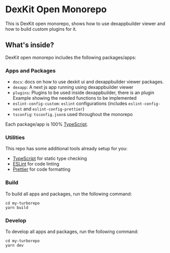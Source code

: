 # DexKit Open Monorepo

This is DexKit open monorepo, shows how to use dexappbuilder viewer and how to build custom plugins for it.

## What's inside?

DexKit open monorepo includes the following packages/apps:

### Apps and Packages

- `docs`: docs on how to use dexkit ui and dexappbuilder viewer packages.
- `dexapp`: A next js app running using dexappbuilder viewer
- `plugins`: Plugins to be used inside dexappbuilder, there is an plugin Example showing the needed functions to be implemented
- `eslint-config-custom`: `eslint` configurations (includes `eslint-config-next` and `eslint-config-prettier`)
- `tsconfig`: `tsconfig.json`s used throughout the monorepo

Each package/app is 100% [TypeScript](https://www.typescriptlang.org/).

### Utilities

This repo has some additional tools already setup for you:

- [TypeScript](https://www.typescriptlang.org/) for static type checking
- [ESLint](https://eslint.org/) for code linting
- [Prettier](https://prettier.io) for code formatting

### Build

To build all apps and packages, run the following command:

```
cd my-turborepo
yarn build
```

### Develop

To develop all apps and packages, run the following command:

```
cd my-turborepo
yarn dev
```
